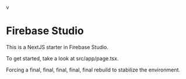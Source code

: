 v
# Firebase Studio

This is a NextJS starter in Firebase Studio.

To get started, take a look at src/app/page.tsx.

Forcing a final, final, final, final, final rebuild to stabilize the environment.